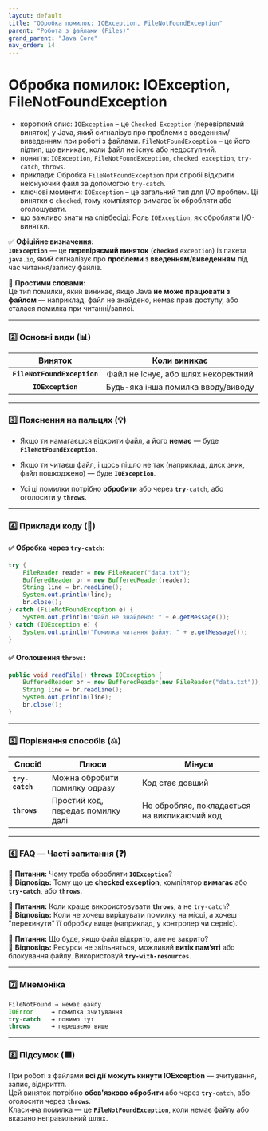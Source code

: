 ```yaml
---
layout: default
title: "Обробка помилок: IOException, FileNotFoundException"
parent: "Робота з файлами (Files)"
grand_parent: "Java Core"
nav_order: 14
---
```


# Обробка помилок: IOException, FileNotFoundException

*   короткий опис: `IOException` – це `Checked Exception` (перевіряємий виняток) у Java, який сигналізує про проблеми з введенням/виведенням при роботі з файлами. `FileNotFoundException` – це його підтип, що виникає, коли файл не існує або недоступний.
*   поняття: `IOException`, `FileNotFoundException`, `checked exception`, `try-catch`, `throws`.
*   приклади: Обробка `FileNotFoundException` при спробі відкрити неіснуючий файл за допомогою `try-catch`.
*   ключові моменти: `IOException` – це загальний тип для I/O проблем. Ці винятки є `checked`, тому компілятор вимагає їх обробляти або оголошувати.
*   що важливо знати на співбесіді: Роль `IOException`, як обробляти I/O-винятки.

✅ **Офіційне визначення:**  
**`IOException`** — це **перевіряємий виняток** (**`checked`** `exception`) із пакета **`java`**`.io`, який сигналізує про **проблеми з введенням/виведенням** під час читання/запису файлів.

🧠 **Простими словами:**  
Це тип помилки, який виникає, якщо Java **не може працювати з файлом** — наприклад, файл не знайдено, немає прав доступу, або сталася помилка при читанні/записі.

---

### **2️⃣ Основні види (📊)**

| Виняток | Коли виникає |
| :---: | :---: |
| **`FileNotFoundException`** | Файл не існує, або шлях некоректний |
| **`IOException`** | Будь-яка інша помилка вводу/виводу |

---

### **3️⃣ Пояснення на пальцях (💡)**

* Якщо ти намагаєшся відкрити файл, а його **немає** — буде **`FileNotFoundException`**.

* Якщо ти читаєш файл, і щось пішло не так (наприклад, диск зник, файл пошкоджено) — буде **`IOException`**.

* Усі ці помилки потрібно **обробити** або через **`try`**`-catch`, або оголосити у **`throws`**.

---

### **4️⃣ Приклади коду (🧪)**

#### **✅ Обробка через `try-catch`:**


```java
try {
    FileReader reader = new FileReader("data.txt");
    BufferedReader br = new BufferedReader(reader);
    String line = br.readLine();
    System.out.println(line);
    br.close();
} catch (FileNotFoundException e) {
    System.out.println("Файл не знайдено: " + e.getMessage());
} catch (IOException e) {
    System.out.println("Помилка читання файлу: " + e.getMessage());
}
```
#### **✅ Оголошення `throws`:**

```java
public void readFile() throws IOException {
    BufferedReader br = new BufferedReader(new FileReader("data.txt"));
    String line = br.readLine();
    System.out.println(line);
    br.close();
}
```
---

### **5️⃣ Порівняння способів (⚖️)**

| Спосіб | Плюси | Мінуси |
| ----- | ----- | ----- |
| **`try-catch`** | Можна обробити помилку одразу | Код стає довший |
| **`throws`** | Простий код, передає помилку далі | Не обробляє, покладається на викликаючий код |

---

### **6️⃣ FAQ — Часті запитання (❓)**

🔹 **Питання:** Чому треба обробляти **`IOException`**?  
💬 **Відповідь:** Тому що це **checked exception**, компілятор **вимагає** або **`try-catch`**, або **`throws`**.

🔹 **Питання:** Коли краще використовувати **`throws`**, а не **`try`**`-catch`?  
💬 **Відповідь:** Коли не хочеш вирішувати помилку на місці, а хочеш "перекинути" її обробку вище (наприклад, у контролер чи сервіс).

🔹 **Питання:** Що буде, якщо файл відкрито, але не закрито?  
💬 **Відповідь:** Ресурси не звільняться, можливий **витік памʼяті** або блокування файлу. Використовуй **`try-with-resources`**.

---

### **7️⃣ Мнемоніка**

```java
FileNotFound → немає файлу
IOError     → помилка зчитування
try-catch   → ловимо тут
throws      → передаємо вище
```
---

### **8️⃣ Підсумок (🟩)**

При роботі з файлами **всі дії можуть кинути IOException** — зчитування, запис, відкриття.  
Цей виняток потрібно **обов'язково обробити** або через **`try`**`-catch`, або оголосити через **`throws`**.  
Класична помилка — це **`FileNotFoundException`**, коли немає файлу або вказано неправильний шлях.